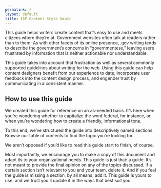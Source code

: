 ```yaml
---
permalink: /
layout: default
title: 18F Content Style Guide
---
```

This guide helps writers create content that’s easy to use and meets citizens where they’re at. Government websites often talk at readers rather than to them: As with other facets of its online presence, .gov writing tends to describe the government’s concerns in “governmentese,” leaving users frustrated by information that is neither actionable nor understandable.

This guide takes into account that frustration as well as several commonly supported guidelines about writing for the web. Using this guide can help content designers benefit from our experience to date, incorporate user feedback into the content design process, and engender trust by communicating in a consistent manner.

## How to use this guide 

We created this guide for reference on an as-needed basis. It’s here when you’re wondering whether to capitalize the word federal, for instance, or when you’re wondering how to create a friendly, informational tone.

To this end, we’ve structured the guide into descriptively named sections. Browse our table of contents to find the topic you’re looking for.

We aren’t opposed if you’d like to read this guide start to finish, of course.

Most importantly, we encourage you to make a copy of this document and adapt its to your organizational needs. This guide is just that: a guide. It’s not meant to provide the final opinion on any of the topics discussed. If a certain section isn’t relevant to you and your team, delete it. And if you feel the guide is missing a section, by all means, add it. This guide is yours to use, and we trust you’ll update it in the ways that best suit you.
